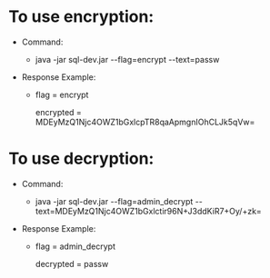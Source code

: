 # To use encryption:


* Command: 
  * java -jar sql-dev.jar --flag=encrypt --text=passw

* Response Example:
  * flag = encrypt 
  
    encrypted = MDEyMzQ1Njc4OWZ1bGxlcpTR8qaApmgnIOhCLJk5qVw=

# To use decryption:

* Command:
    * java -jar sql-dev.jar --flag=admin_decrypt --text=MDEyMzQ1Njc4OWZ1bGxlctir96N+J3ddKiR7+Oy/+zk=

* Response Example:
  * flag = admin_decrypt
  
    decrypted = passw